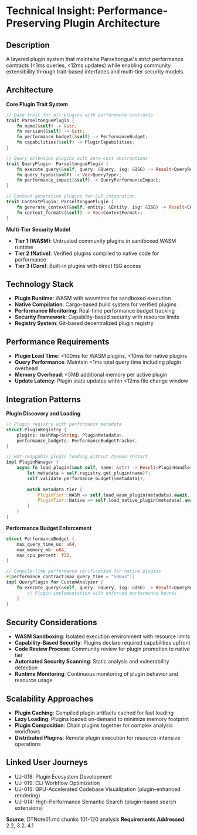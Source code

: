 # Technical Insight: Performance-Preserving Plugin Architecture

## Description
A layered plugin system that maintains Parseltongue's strict performance contracts (<1ms queries, <12ms updates) while enabling community extensibility through trait-based interfaces and multi-tier security models.

## Architecture
**Core Plugin Trait System**
```rust
// Base trait for all plugins with performance contracts
trait ParseltonguePlugin {
    fn name(&self) -> &str;
    fn version(&self) -> &str;
    fn performance_budget(&self) -> PerformanceBudget;
    fn capabilities(&self) -> PluginCapabilities;
}

// Query extension plugins with zero-cost abstractions
trait QueryPlugin: ParseltonguePlugin {
    fn execute_query(&self, query: &Query, isg: &ISG) -> Result<QueryResult>;
    fn query_types(&self) -> Vec<QueryType>;
    fn performance_impact(&self) -> QueryPerformanceImpact;
}

// Context generation plugins for LLM integration
trait ContextPlugin: ParseltonguePlugin {
    fn generate_context(&self, entity: &Entity, isg: &ISG) -> Result<Context>;
    fn context_formats(&self) -> Vec<ContextFormat>;
}
```

**Multi-Tier Security Model**
- **Tier 1 (WASM)**: Untrusted community plugins in sandboxed WASM runtime
- **Tier 2 (Native)**: Verified plugins compiled to native code for performance
- **Tier 3 (Core)**: Built-in plugins with direct ISG access

## Technology Stack
- **Plugin Runtime**: WASM with wasmtime for sandboxed execution
- **Native Compilation**: Cargo-based build system for verified plugins
- **Performance Monitoring**: Real-time performance budget tracking
- **Security Framework**: Capability-based security with resource limits
- **Registry System**: Git-based decentralized plugin registry

## Performance Requirements
- **Plugin Load Time**: <100ms for WASM plugins, <10ms for native plugins
- **Query Performance**: Maintain <1ms total query time including plugin overhead
- **Memory Overhead**: <5MB additional memory per active plugin
- **Update Latency**: Plugin state updates within <12ms file change window

## Integration Patterns
**Plugin Discovery and Loading**
```rust
// Plugin registry with performance metadata
struct PluginRegistry {
    plugins: HashMap<String, PluginMetadata>,
    performance_budgets: PerformanceBudgetTracker,
}

// Hot-swappable plugin loading without daemon restart
impl PluginManager {
    async fn load_plugin(&mut self, name: &str) -> Result<PluginHandle> {
        let metadata = self.registry.get_plugin(name)?;
        self.validate_performance_budget(&metadata)?;
        
        match metadata.tier {
            PluginTier::WASM => self.load_wasm_plugin(metadata).await,
            PluginTier::Native => self.load_native_plugin(metadata).await,
        }
    }
}
```

**Performance Budget Enforcement**
```rust
struct PerformanceBudget {
    max_query_time_us: u64,
    max_memory_mb: u64,
    max_cpu_percent: f32,
}

// Compile-time performance verification for native plugins
#[performance_contract(max_query_time = "500us")]
impl QueryPlugin for CustomAnalyzer {
    fn execute_query(&self, query: &Query, isg: &ISG) -> Result<QueryResult> {
        // Plugin implementation with enforced performance bounds
    }
}
```

## Security Considerations
- **WASM Sandboxing**: Isolated execution environment with resource limits
- **Capability-Based Security**: Plugins declare required capabilities upfront
- **Code Review Process**: Community review for plugin promotion to native tier
- **Automated Security Scanning**: Static analysis and vulnerability detection
- **Runtime Monitoring**: Continuous monitoring of plugin behavior and resource usage

## Scalability Approaches
- **Plugin Caching**: Compiled plugin artifacts cached for fast loading
- **Lazy Loading**: Plugins loaded on-demand to minimize memory footprint
- **Plugin Composition**: Chain plugins together for complex analysis workflows
- **Distributed Plugins**: Remote plugin execution for resource-intensive operations

## Linked User Journeys
- UJ-018: Plugin Ecosystem Development
- UJ-019: CLI Workflow Optimization
- UJ-015: GPU-Accelerated Codebase Visualization (plugin-enhanced rendering)
- UJ-014: High-Performance Semantic Search (plugin-based search extensions)

**Source**: DTNote01.md chunks 101-120 analysis
**Requirements Addressed**: 2.2, 3.2, 4.1